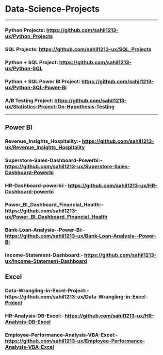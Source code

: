# Data-Science-Projects
--------------
### Python Projects: https://github.com/sahil1213-ux/Python_Projects

### SQL Projects: https://github.com/sahil1213-ux/SQL_Projects


### Python + SQL Project: https://github.com/sahil1213-ux/Python-SQL


### Python + SQL Power BI Project: https://github.com/sahil1213-ux/Python-SQL-Power-Bi

### A/B Testing Project: https://github.com/sahil1213-ux/Statistics-Project-On-Hypothesis-Testing

--------------
## Power BI
### Revenue_Insights_Hospitality:- https://github.com/sahil1213-ux/Revenue_Insights_Hospitality
### Superstore-Sales-Dashboard-Powerbi:- https://github.com/sahil1213-ux/Superstore-Sales-Dashboard-Powerbi
### HR-Dashboard-powerbi:- https://github.com/sahil1213-ux/HR-Dashboard-powerbi
### Power_BI_Dashboard_Financial_Health:- https://github.com/sahil1213-ux/Power_BI_Dashboard_Financial_Health
### Bank-Loan-Analysis--Power-Bi:- https://github.com/sahil1213-ux/Bank-Loan-Analysis--Power-Bi
### Income-Statement-Dashboard:- https://github.com/sahil1213-ux/Income-Statement-Dashboard

## Excel
### Data-Wrangling-in-Excel-Project:- https://github.com/sahil1213-ux/Data-Wrangling-in-Excel-Project
### HR-Analysis-DB-Excel:- https://github.com/sahil1213-ux/HR-Analysis-DB-Excel
### Employee-Performance-Analysis-VBA-Excel:- https://github.com/sahil1213-ux/Employee-Performance-Analysis-VBA-Excel

















